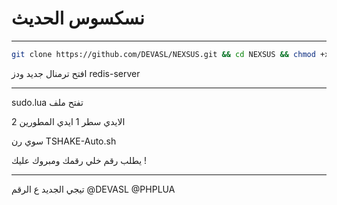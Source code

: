 # نسكسوس الحديث
______________________________

 ```sh
git clone https://github.com/DEVASL/NEXSUS.git && cd NEXSUS && chmod +x install.sh && ./install.sh
```

افتح ترمنال جديد ودز
redis-server
______________________________

 sudo.lua تفتح ملف

الايدي سطر 1
ايدي المطورين 2

سوي رن 
TSHAKE-Auto.sh
 
 يطلب رقم خلي رقمك ومبروك عليك !
______________________________
تيجي الجديد ع الرقم 
@DEVASL
@PHPLUA

